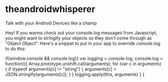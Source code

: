 theandroidwhisperer
===================

Talk with your Android Devices like a champ

Hey! If you wanna check out your console.log messages from Javascript, you might want to stringify your objects so they don't come through as "Object Object".
Here's a snippet to put in your app to override console.log to do this:

if(window.console && console.log){
    var logging = console.log;
    console.log = function(){
        Array.prototype.unshift.call(arguments);
        for (var c in arguments) {
            if (typeof arguments[c] != "string") {
                arguments[c] = JSON.stringify(arguments[c]);
            }
        }
        logging.apply(this, arguments)
    }
}